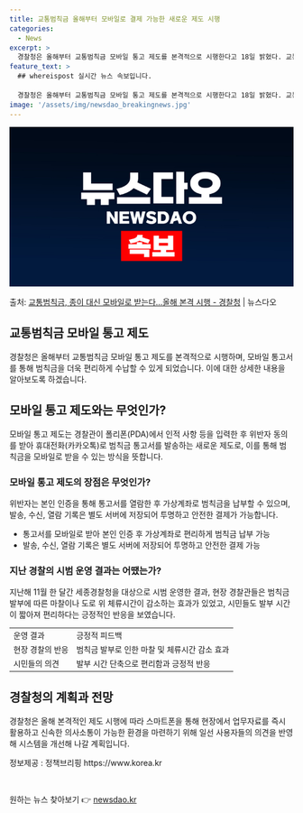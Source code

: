 ```yaml
---
title: 교통범칙금 올해부터 모바일로 결제 가능한 새로운 제도 시행
categories:
  - News
excerpt: >
  경찰청은 올해부터 교통범칙금 모바일 통고 제도를 본격적으로 시행한다고 18일 밝혔다. 교통범칙금 모바일 통고…
feature_text: >
  ## whereispost 실시간 뉴스 속보입니다.

  경찰청은 올해부터 교통범칙금 모바일 통고 제도를 본격적으로 시행한다고 18일 밝혔다. 교통범칙금 모바일 통고…
image: '/assets/img/newsdao_breakingnews.jpg'
---
```


![뉴스다오 속보](/assets/img/newsdao_breakingnews.jpg)

<p>출처: <a href="https://newsdao.kr/3027" rel="dofollow">교통범칙금, 종이 대신 모바일로 받는다…올해 본격 시행 - 경찰청</a> | 뉴스다오</p>

<h2 data-ke-size="size26">교통범칙금 모바일 통고 제도</h2>
<p data-ke-size="size16">경찰청은 올해부터 교통범칙금 모바일 통고 제도를 본격적으로 시행하며, 모바일 통고서를 통해 범칙금을 더욱 편리하게 수납할 수 있게 되었습니다. 이에 대한 상세한 내용을 알아보도록 하겠습니다. </p>

<h2 data-ke-size="size24">모바일 통고 제도와는 무엇인가?</h2>
<p data-ke-size="size16">모바일 통고 제도는 경찰관이 폴리폰(PDA)에서 인적 사항 등을 입력한 후 위반자 동의를 받아 휴대전화(카카오톡)로 범칙금 통고서를 발송하는 새로운 제도로, 이를 통해 범칙금을 모바일로 받을 수 있는 방식을 뜻합니다.</p>

<h3 data-ke-size="size22">모바일 통고 제도의 장점은 무엇인가?</h3>
<p data-ke-size="size16">위반자는 본인 인증을 통해 통고서를 열람한 후 가상계좌로 범칙금을 납부할 수 있으며, 발송, 수신, 열람 기록은 별도 서버에 저장되어 투명하고 안전한 결제가 가능합니다.</p>
<ul>
  <li>통고서를 모바일로 받아 본인 인증 후 가상계좌로 편리하게 범칙금 납부 가능</li>
  <li>발송, 수신, 열람 기록은 별도 서버에 저장되어 투명하고 안전한 결제 가능</li>
</ul>

<h3 data-ke-size="size22">지난 경찰의 시범 운영 결과는 어땠는가?</h3>
<p data-ke-size="size16">지난해 11월 한 달간 세종경찰청을 대상으로 시범 운영한 결과, 현장 경찰관들은 범칙금 발부에 따른 마찰이나 도로 위 체류시간이 감소하는 효과가 있었고, 시민들도 발부 시간이 짧아져 편리하다는 긍정적인 반응을 보였습니다.</p>
<table>
  <tr>
    <td>운영 결과</td>
    <td>긍정적 피드백</td>
  </tr>
  <tr>
    <td>현장 경찰의 반응</td>
    <td>범칙금 발부로 인한 마찰 및 체류시간 감소 효과</td>
  </tr>
  <tr>
    <td>시민들의 의견</td>
    <td>발부 시간 단축으로 편리함과 긍정적 반응</td>
  </tr>
</table>

<h2 data-ke-size="size24">경찰청의 계획과 전망</h2>
<p data-ke-size="size16">경찰청은 올해 본격적인 제도 시행에 따라 스마트폰을 통해 현장에서 업무자료를 즉시 활용하고 신속한 의사소통이 가능한 환경을 마련하기 위해 일선 사용자들의 의견을 반영해 시스템을 개선해 나갈 계획입니다.</p>

<p data-ke-size="size16">정보제공 : 정책브리핑 https://www.korea.kr </p>
<p data-ke-size="size16">&nbsp;</p> 

원하는 뉴스 찾아보기 👉 <a href="https://newsdao.kr" rel="dofollow">newsdao.kr</a>


